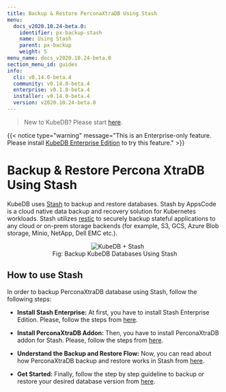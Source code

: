 ```yaml
---
title: Backup & Restore PerconaXtraDB Using Stash
menu:
  docs_v2020.10.24-beta.0:
    identifier: px-backup-stash
    name: Using Stash
    parent: px-backup
    weight: 5
menu_name: docs_v2020.10.24-beta.0
section_menu_id: guides
info:
  cli: v0.14.0-beta.4
  community: v0.14.0-beta.4
  enterprise: v0.1.0-beta.4
  installer: v0.14.0-beta.4
  version: v2020.10.24-beta.0
---
```


> New to KubeDB? Please start [here](/docs/v2020.10.24-beta.0/README).

{{< notice type="warning" message="This is an Enterprise-only feature. Please install [KubeDB Enterprise Edition](/docs/v2020.10.24-beta.0/setup/install/enterprise) to try this feature." >}}

# Backup & Restore Percona XtraDB Using Stash

KubeDB uses [Stash](https://stash.run) to backup and restore databases. Stash by AppsCode is a cloud native data backup and recovery solution for Kubernetes workloads. Stash utilizes [restic](https://github.com/restic/restic) to securely backup stateful applications to any cloud or on-prem storage backends (for example, S3, GCS, Azure Blob storage, Minio, NetApp, Dell EMC etc.).

<figure align="center">
  <img alt="KubeDB + Stash" src="/docs/v2020.10.24-beta.0/images/kubedb_plus_stash.svg">
<figcaption align="center">Fig: Backup KubeDB Databases Using Stash</figcaption>
</figure>

## How to use Stash

In order to backup PerconaXtraDB database using Stash, follow the following steps:

- **Install Stash Enterprise:** At first, you have to install Stash Enterprise Edition. Please, follow the steps from [here](https://stash.run/docs/latest/setup/install/enterprise/).

- **Install PerconaXtraDB Addon:** Then, you have to install PerconaXtraDB addon for Stash. Please, follow the steps from [here](https://stash.run/docs/latest/addons/percona-xtradb/setup/install/).

- **Understand the Backup and Restore Flow:** Now, you can read about how PerconaXtraDB backup and restore works in Stash from [here](https://stash.run/docs/latest/addons/percona-xtradb/overview/).

- **Get Started:** Finally, follow the step by step guideline to backup or restore your desired database version from [here](https://stash.run/docs/latest/addons/percona-xtradb/).
